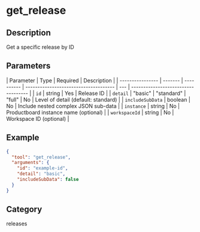 # get_release

## Description

Get a specific release by ID

## Parameters

| Parameter        | Type    | Required   | Description                           |
| ---------------- | ------- | ---------- | ------------------------------------- | --- | ----------------------------------- |
| `id`             | string  | Yes        | Release ID                            |
| `detail`         | "basic" | "standard" | "full"                                | No  | Level of detail (default: standard) |
| `includeSubData` | boolean | No         | Include nested complex JSON sub-data  |
| `instance`       | string  | No         | Productboard instance name (optional) |
| `workspaceId`    | string  | No         | Workspace ID (optional)               |

## Example

```json
{
  "tool": "get_release",
  "arguments": {
    "id": "example-id",
    "detail": "basic",
    "includeSubData": false
  }
}
```

## Category

releases
